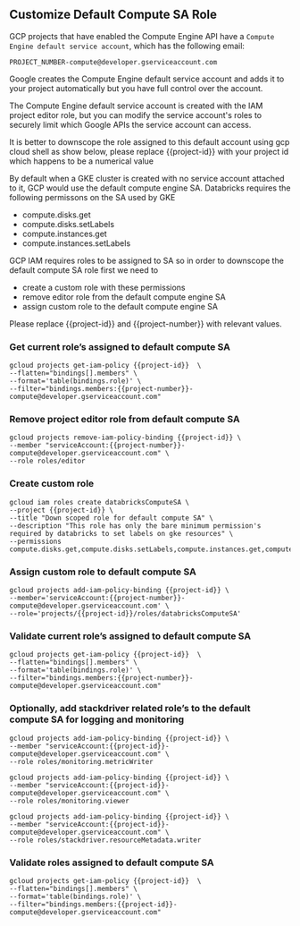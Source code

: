 ## Customize Default Compute SA Role

GCP projects that have enabled the Compute Engine API have a `Compute Engine default service account`, which has the following email:


`PROJECT_NUMBER-compute@developer.gserviceaccount.com`

Google creates the Compute Engine default service account and adds it to your project automatically but you have full control over the account.

The Compute Engine default service account is created with the IAM project editor role, but you can modify the service account's roles to securely limit which Google APIs the service account can access.

It is better to downscope the role assigned to this default account using gcp cloud shell as show below, please replace {{project-id}} with your project id which happens to be a numerical value

By default when a GKE cluster is created with no service account attached to it, GCP would use the default compute engine SA. Databricks requires the following permissons on the SA used by GKE

- compute.disks.get
- compute.disks.setLabels
- compute.instances.get
- compute.instances.setLabels

GCP IAM requires roles to be assigned to SA so in order to downscope the default compute SA role first we need to

- create a custom role with these permissions
- remove editor role from the default compute engine SA
- assign custom role to the default compute engine SA

Please replace {{project-id}} and {{project-number}} with relevant values.

### Get current role’s assigned to default compute SA

```
gcloud projects get-iam-policy {{project-id}}  \
--flatten="bindings[].members" \
--format='table(bindings.role)' \
--filter="bindings.members:{{project-number}}-compute@developer.gserviceaccount.com"
```

### Remove project editor role from default compute SA
```
gcloud projects remove-iam-policy-binding {{project-id}} \
--member "serviceAccount:{{project-number}}-compute@developer.gserviceaccount.com" \
--role roles/editor
```

### Create custom role
```
gcloud iam roles create databricksComputeSA \
--project {{project-id}} \
--title "Down scoped role for default compute SA" \
--description "This role has only the bare minimum permission's required by databricks to set labels on gke resources" \
--permissions compute.disks.get,compute.disks.setLabels,compute.instances.get,compute.instances.setLabels
```
### Assign custom role to default compute SA
```
gcloud projects add-iam-policy-binding {{project-id}} \
--member='serviceAccount:{{project-number}}-compute@developer.gserviceaccount.com' \
--role='projects/{{project-id}}/roles/databricksComputeSA'
```
### Validate current role’s assigned to default compute SA

```
gcloud projects get-iam-policy {{project-id}}  \
--flatten="bindings[].members" \
--format='table(bindings.role)' \
--filter="bindings.members:{{project-number}}-compute@developer.gserviceaccount.com"
```

### Optionally, add stackdriver related role’s to the default compute SA for logging and monitoring

```
gcloud projects add-iam-policy-binding {{project-id}} \
--member "serviceAccount:{{project-id}}-compute@developer.gserviceaccount.com" \
--role roles/monitoring.metricWriter
```

```
gcloud projects add-iam-policy-binding {{project-id}} \
--member "serviceAccount:{{project-id}}-compute@developer.gserviceaccount.com" \
--role roles/monitoring.viewer
```

```
gcloud projects add-iam-policy-binding {{project-id}} \
--member "serviceAccount:{{project-id}}-compute@developer.gserviceaccount.com" \
--role roles/stackdriver.resourceMetadata.writer
```

### Validate roles assigned to default compute SA


```
gcloud projects get-iam-policy {{project-id}}  \
--flatten="bindings[].members" \
--format='table(bindings.role)' \
--filter="bindings.members:{{project-id}}-compute@developer.gserviceaccount.com"
```



